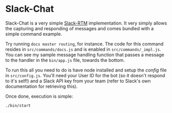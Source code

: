 Slack-Chat
==========

Slack-Chat is a very simple [Slack-RTM](https://api.slack.com/rtm) implementation. It very simply allows the capturing and responding of messages and comes bundled with a simple command example.

Try running `docs master routing`, for instance. The code for this command resides in `src/commands/docs.js` and is enabled in `src/commands/_impl.js`. You can see my sample message handling function that passes a message to the handler in the `bin/app.js` file, towards the bottom.

To run this all you need to do is have node installed and setup the *config* file in `src/config.js`. You'll need your User ID for the bot (so it doesn't respond to it's self!) and a Slack API key from your team (refer to Slack's own documentation for retrieving this).

Once done, execution is simple:
```bash
./bin/start
```

